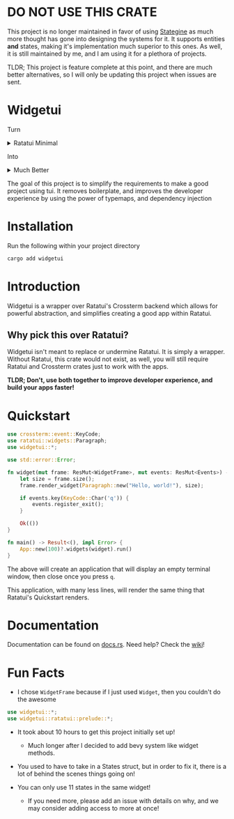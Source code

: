 # DO NOT USE THIS CRATE
This project is no longer maintained in favor of using [Stategine](git@github.com:TheEmeraldBee/stategine.git)
as much more thought has gone into designing the systems for it. It supports entities **and** states, making it's implementation
much superior to this ones. As well, it is still maintained by me, and I am using it for a plethora of projects.

TLDR; This project is feature complete at this point, and there are much better alternatives, so I will only be updating this project when issues are sent.

# Widgetui
Turn
<details>
<summary>Ratatui Minimal</summary>

```rust
fn main() -> Result<(), Box<dyn Error>> {
    let mut terminal = setup_terminal()?;
    run(&mut terminal)?;
    restore_terminal(&mut terminal)?;
    Ok(())
}

fn setup_terminal() -> Result<Terminal<CrosstermBackend<Stdout>>, Box<dyn Error>> {
    let mut stdout = io::stdout();
    enable_raw_mode()?;
    execute!(stdout, EnterAlternateScreen)?;
    Ok(Terminal::new(CrosstermBackend::new(stdout))?)
}

fn restore_terminal(
    terminal: &mut Terminal<CrosstermBackend<Stdout>>,
) -> Result<(), Box<dyn Error>> {
    disable_raw_mode()?;
    execute!(terminal.backend_mut(), LeaveAlternateScreen,)?;
    Ok(terminal.show_cursor()?)
}

fn run(terminal: &mut Terminal<CrosstermBackend<Stdout>>) -> Result<(), Box<dyn Error>> {
    Ok(loop {
        terminal.draw(|frame| {
            let greeting = Paragraph::new("Hello World!");
            frame.render_widget(greeting, frame.size());
        })?;
        if event::poll(Duration::from_millis(250))? {
            if let Event::Key(key) = event::read()? {
                if KeyCode::Char('q') == key.code {
                    break;
                }
            }
        }
    })
}
```
</details>

Into

<details>
<summary>Much Better</summary>

```rust
use crossterm::event::KeyCode;
use ratatui::widgets::Paragraph;
use widgetui::*;

use std::error::Error;

fn widget(mut frame: ResMut<WidgetFrame>, mut events: ResMut<Events>) -> WidgetResult {
    let size = frame.size();
    frame.render_widget(Paragraph::new("Hello, world!"), size);

    if events.key(KeyCode::Char('q')) {
        events.register_exit();
    }

    Ok(())
}

fn main() -> Result<(), Box<dyn Error>> {
    Ok(App::new(100)?.widgets(widget).run()?)
}
```
</details>

The goal of this project is to simplify the requirements to make a good project using tui.
It removes boilerplate, and improves the developer experience by using the power of typemaps, and dependency injection

# Installation
Run the following within your project directory
```bash
cargo add widgetui
```
# Introduction

Widgetui is a wrapper over Ratatui's Crossterm backend which allows for powerful abstraction, and simplifies creating a good app within Ratatui.
## Why pick this over Ratatui?
Widgetui isn't meant to replace or undermine Ratatui. It is simply a wrapper. Without Ratatui, this crate would not exist, as well, you will still require Ratatui and Crossterm crates just to work with the apps.

**TLDR; Don't, use both together to improve developer experience, and build your apps faster!**

# Quickstart
```rust
use crossterm::event::KeyCode;
use ratatui::widgets::Paragraph;
use widgetui::*;

use std::error::Error;

fn widget(mut frame: ResMut<WidgetFrame>, mut events: ResMut<Events>) -> WidgetResult {
    let size = frame.size();
    frame.render_widget(Paragraph::new("Hello, world!"), size);

    if events.key(KeyCode::Char('q')) {
        events.register_exit();
    }

    Ok(())
}

fn main() -> Result<(), impl Error> {
    App::new(100)?.widgets(widget).run()
}
```

The above will create an application that will display an empty terminal window, then close once you press `q`.

This application, with many less lines, will render the same thing that Ratatui's Quickstart renders.
# Documentation
Documentation can be found on [docs.rs](https://docs.rs/widgetui).
Need help? Check the [wiki](https://github.com/TheEmeraldBee/widgetui/wiki)!

# Fun Facts
- I chose `WidgetFrame` because if I just used `Widget`, then you couldn't do the awesome
```rust
use widgetui::*;
use widgetui::ratatui::prelude::*;
```

- It took about 10 hours to get this project initially set up!
	- Much longer after I decided to add bevy system like widget methods.

- You used to have to take in a States struct, but in order to fix it, there is a lot of behind the scenes things going on!

- You can only use 11 states in the same widget!
	- If you need more, please add an issue with details on why, and we may consider adding access to more at once!
